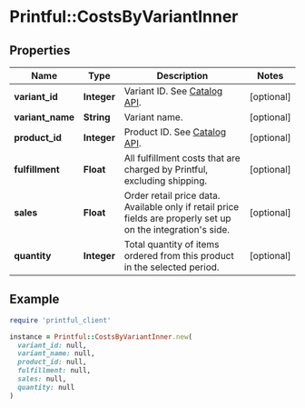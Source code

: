 # Printful::CostsByVariantInner

## Properties

| Name | Type | Description | Notes |
| ---- | ---- | ----------- | ----- |
| **variant_id** | **Integer** | Variant ID. See [Catalog API](#tag/Catalog-API). | [optional] |
| **variant_name** | **String** | Variant name. | [optional] |
| **product_id** | **Integer** | Product ID. See [Catalog API](#tag/Catalog-API). | [optional] |
| **fulfillment** | **Float** | All fulfillment costs that are charged by Printful, excluding shipping. | [optional] |
| **sales** | **Float** | Order retail price data. Available only if retail price fields are properly set up on the integration&#39;s side. | [optional] |
| **quantity** | **Integer** | Total quantity of items ordered from this product in the selected period. | [optional] |

## Example

```ruby
require 'printful_client'

instance = Printful::CostsByVariantInner.new(
  variant_id: null,
  variant_name: null,
  product_id: null,
  fulfillment: null,
  sales: null,
  quantity: null
)
```


